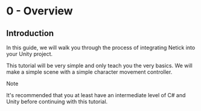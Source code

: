 # 0 - Overview

## Introduction

In this guide, we will walk you through the process of integrating Netick into your Unity project.

This tutorial will be very simple and only teach you the very basics. We will make a simple scene with a simple character movement controller.

> [!Note]
> It's recommended that you at least have an intermediate level of C# and Unity before continuing with this tutorial. 